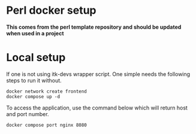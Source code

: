 # Perl docker setup

**This comes from the perl template repository and should be updated when used in a project**

# Local setup

If one is not using itk-devs wrapper script. One simple needs the following steps to run it without.

```shell
docker network create frontend
docker compose up -d
```

To access the application, use the command below which will return host and port number.

```shell
docker compose port nginx 8080
```
